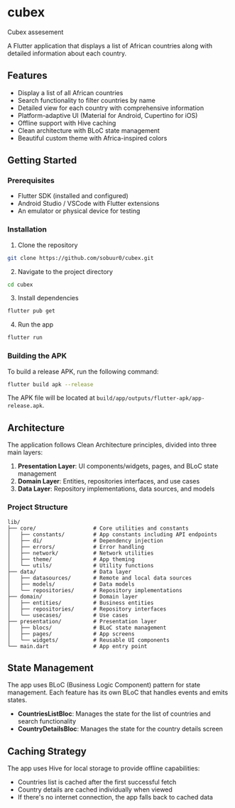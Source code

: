 # cubex

Cubex assesement

A Flutter application that displays a list of African countries along with detailed information about each country.

## Features

- Display a list of all African countries
- Search functionality to filter countries by name
- Detailed view for each country with comprehensive information
- Platform-adaptive UI (Material for Android, Cupertino for iOS)
- Offline support with Hive caching
- Clean architecture with BLoC state management
- Beautiful custom theme with Africa-inspired colors

## Getting Started

### Prerequisites

- Flutter SDK (installed and configured)
- Android Studio / VSCode with Flutter extensions
- An emulator or physical device for testing

### Installation

1. Clone the repository
```bash
git clone https://github.com/sobuur0/cubex.git
```

2. Navigate to the project directory
```bash
cd cubex
```

3. Install dependencies
```bash
flutter pub get
```

4. Run the app
```bash
flutter run
```

### Building the APK

To build a release APK, run the following command:

```bash
flutter build apk --release
```

The APK file will be located at `build/app/outputs/flutter-apk/app-release.apk`.

## Architecture

The application follows Clean Architecture principles, divided into three main layers:

1. **Presentation Layer**: UI components/widgets, pages, and BLoC state management
2. **Domain Layer**: Entities, repositories interfaces, and use cases
3. **Data Layer**: Repository implementations, data sources, and models

### Project Structure

```
lib/
├── core/                  # Core utilities and constants
│   ├── constants/         # App constants including API endpoints
│   ├── di/                # Dependency injection
│   ├── errors/            # Error handling
│   ├── network/           # Network utilities
│   ├── theme/             # App theming
│   └── utils/             # Utility functions
├── data/                  # Data layer
│   ├── datasources/       # Remote and local data sources
│   ├── models/            # Data models
│   └── repositories/      # Repository implementations
├── domain/                # Domain layer
│   ├── entities/          # Business entities
│   ├── repositories/      # Repository interfaces
│   └── usecases/          # Use cases
├── presentation/          # Presentation layer
│   ├── blocs/             # BLoC state management
│   ├── pages/             # App screens
│   └── widgets/           # Reusable UI components
└── main.dart              # App entry point
```

## State Management

The app uses BLoC (Business Logic Component) pattern for state management. Each feature has its own BLoC that handles events and emits states.

- **CountriesListBloc**: Manages the state for the list of countries and search functionality
- **CountryDetailsBloc**: Manages the state for the country details screen

## Caching Strategy

The app uses Hive for local storage to provide offline capabilities:

- Countries list is cached after the first successful fetch
- Country details are cached individually when viewed
- If there's no internet connection, the app falls back to cached data


